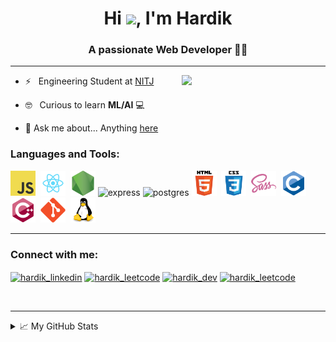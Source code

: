 

<h1 align="center">Hi <img src="https://media.giphy.com/media/hvRJCLFzcasrR4ia7z/giphy.gif" width="30px">, I'm Hardik</h1>
<h3 align="center">A passionate Web Developer 👨‍💻 </h3>

---

<img align='right' src="https://media.giphy.com/media/QssGEmpkyEOhBCb7e1/giphy.gif" width="230">

<!-- About Section --------------------------------------------------------------------------------------------- -->

-  ⚡  &nbsp; Engineering Student at [NITJ](https://www.nitj.ac.in/)

<!-- - 🌱 &nbsp; I’m currently learning **React** -->

- 🤓 &nbsp; Curious to learn **ML/AI** 💻

- 💬 Ask me about... Anything [here](hardikchopra242@gmail.com)

<!--  - 🙇 &nbsp; Currently working Repo -> []()    -->

### Languages and Tools:

<img width="40" height="40" src="https://raw.githubusercontent.com/github/explore/80688e429a7d4ef2fca1e82350fe8e3517d3494d/topics/javascript/javascript.png">&nbsp;
<img width="40" height="40" src="https://raw.githubusercontent.com/github/explore/80688e429a7d4ef2fca1e82350fe8e3517d3494d/topics/react/react.png">&nbsp;
<img src="https://raw.githubusercontent.com/github/explore/80688e429a7d4ef2fca1e82350fe8e3517d3494d/topics/nodejs/nodejs.png" alt="nodejs" width="40" height="40"/> 
<img src="https://www.vectorlogo.zone/logos/expressjs/expressjs-ar21.svg" alt="express" width="80" height="40"/> 
<img src="https://www.vectorlogo.zone/logos/postgresql/postgresql-icon.svg" alt="postgres" width="40" height="40"/> 
<img width="40" height="40" src="https://raw.githubusercontent.com/github/explore/80688e429a7d4ef2fca1e82350fe8e3517d3494d/topics/html/html.png">&nbsp;
<img width="40" height="40" src="https://raw.githubusercontent.com/github/explore/80688e429a7d4ef2fca1e82350fe8e3517d3494d/topics/css/css.png">&nbsp;
<img width="40" height="40" src="https://raw.githubusercontent.com/github/explore/80688e429a7d4ef2fca1e82350fe8e3517d3494d/topics/sass/sass.png">&nbsp;
<img width="40" height="40" src="https://github.com/devicons/devicon/blob/master/icons/c/c-original.svg">&nbsp;
<img width="40" height="40" src="https://github.com/devicons/devicon/blob/master/icons/cplusplus/cplusplus-original.svg">&nbsp;
<img width="40" height="40" src="https://github.com/devicons/devicon/blob/master/icons/git/git-original.svg">&nbsp;
<img src="https://raw.githubusercontent.com/devicons/devicon/master/icons/linux/linux-original.svg" alt="linux" width="40" height="40"/> 

---

### Connect with me:


<a href="https://www.linkedin.com/in/hardikchopra242" target="blank"><img align="center" src="https://cdn.jsdelivr.net/npm/simple-icons@3.0.1/icons/linkedin.svg" alt="hardik_linkedin" height="30" width="40" /></a>
<a href="https://www.leetcode.com/hardikchopra242" target="blank"><img align="center" src="https://cdn.jsdelivr.net/npm/simple-icons@3.0.1/icons/leetcode.svg" alt="hardik_leetcode" height="30" width="40" /></a>
<a href="https://dev.to/hardikchopra242" target="blank"><img align="center" src="https://cdn.jsdelivr.net/npm/simple-icons@3.0.1/icons/dev-dot-to.svg" alt="hardik_dev" height="30" width="40" /></a>
<a href="https://www.hackerrank.com/hardikchopra242" target="blank"><img align="center" src="https://cdn.jsdelivr.net/npm/simple-icons@3.0.1/icons/hackerrank.svg" alt="hardik_leetcode" height="30" width="40" /></a>

</p>

<br />

---

<!-- <details>
<summary>📈 My GitHub Stats</summary
<p align="center">&nbsp;
<img align="center" src="https://github-readme-stats.vercel.app/api/top-langs/?username=hardikchopra242&layout=compact&theme=graywhite" />
</p>                     
</details> -->


<!-- Github Stats------------------------------------------------------------------------------------------------ 
--- -->

<details>
<summary>📈 My GitHub Stats</summary
                        <!--  Readme Stats (comment) -->
<p align="center">&nbsp;
<img align="left" src="https://github-readme-stats.vercel.app/api?username=hardikchopra242&count_private=true&show_icons=true&theme=graywhite&hide=prs,issues" alt="HardikReadmeStats" />
</p>
<br />
                     <!-- Most Languages Used (comment) 
<p align="center">&nbsp;
<img align="right" src="https://github-readme-stats.vercel.app/api/top-langs/?username=hardikchopra242&layout=compact&theme=graywhite" />
</p>-->
               
</details>



<!-- --------------------------------------  ![visitors](https://visitor-badge.glitch.me/badge?page_id=hardikchopra242.hardikchopra242) (comment)  ----------------------------------------------------------------------- -->

<!-- Hyperlinks used above -->
[instagram]:https://www.instagram.com/hardik._.chopra/
[linkedin]: https://www.linkedin.com/in/hardik-chopra-62b6771a8/
[hackerrank]: https://www.hackerrank.com/hardikchopra242
<!-- ------------------------------------------------------------------------------------------------------------- -->


<!--DUMP!! -->

<!-- Older one
# Hello There!! <img src="https://media.giphy.com/media/hvRJCLFzcasrR4ia7z/giphy.gif" width="40px"></a>
<img align='right' src="https://media.giphy.com/media/QssGEmpkyEOhBCb7e1/giphy.gif" width="230">
## About Me :grinning:
```javascript
I am Hardik Chopra from Punjab,India.
I am an engineering student at NIT Jalandhar.
I am a future Full Stack Web Developer.
I’m learning MERN stack.
``` 
#### Currently suffering from Exams :zipper_mouth_face:  
<br /><br />
[![Hardik's github stats](https://github-readme-stats.vercel.app/api?username=hardikchopra242&show_icons=true&theme=radical)](https://github.com/hardikchopra242/github-readme-stats)
<!-- ![Hey there !! I'm Hardik](https://capsule-render.vercel.app/api?type=rect&color=timeGradient&height=200&section=header&text=Hi%20👋!I'm%20Hardik&fontSize=50&animation=fadeIn&&fontAlign=center) -->
<!--username=hardikchopra242&count_private=true&show_icons=true&hide_title=true&include_all_commits=true -->

<!-- HTML5  and CSS3
https://raw.githubusercontent.com/github/explore/80688e429a7d4ef2fca1e82350fe8e3517d3494d/topics/html/html.png
https://raw.githubusercontent.com/github/explore/80688e429a7d4ef2fca1e82350fe8e3517d3494d/topics/css/css.png  -->

